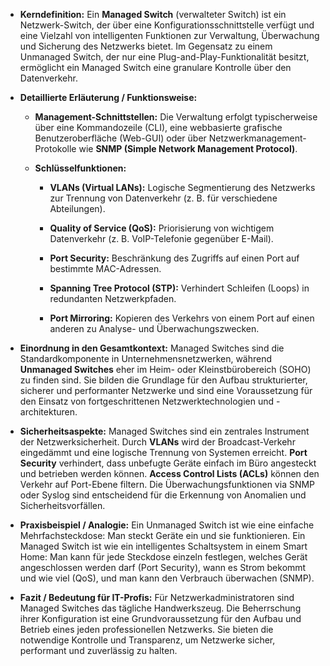 - **Kerndefinition:** Ein **Managed Switch** (verwalteter Switch) ist ein Netzwerk-Switch, der über eine Konfigurationsschnittstelle verfügt und eine Vielzahl von intelligenten Funktionen zur Verwaltung, Überwachung und Sicherung des Netzwerks bietet. Im Gegensatz zu einem Unmanaged Switch, der nur eine Plug-and-Play-Funktionalität besitzt, ermöglicht ein Managed Switch eine granulare Kontrolle über den Datenverkehr.
    
- **Detaillierte Erläuterung / Funktionsweise:**
    
    - **Management-Schnittstellen:** Die Verwaltung erfolgt typischerweise über eine Kommandozeile (CLI), eine webbasierte grafische Benutzeroberfläche (Web-GUI) oder über Netzwerkmanagement-Protokolle wie **SNMP (Simple Network Management Protocol)**.
        
    - **Schlüsselfunktionen:**
        
        - **VLANs (Virtual LANs):** Logische Segmentierung des Netzwerks zur Trennung von Datenverkehr (z. B. für verschiedene Abteilungen).
            
        - **Quality of Service (QoS):** Priorisierung von wichtigem Datenverkehr (z. B. VoIP-Telefonie gegenüber E-Mail).
            
        - **Port Security:** Beschränkung des Zugriffs auf einen Port auf bestimmte MAC-Adressen.
            
        - **Spanning Tree Protocol (STP):** Verhindert Schleifen (Loops) in redundanten Netzwerkpfaden.
            
        - **Port Mirroring:** Kopieren des Verkehrs von einem Port auf einen anderen zu Analyse- und Überwachungszwecken.
            
- **Einordnung in den Gesamtkontext:** Managed Switches sind die Standardkomponente in Unternehmensnetzwerken, während **Unmanaged Switches** eher im Heim- oder Kleinstbürobereich (SOHO) zu finden sind. Sie bilden die Grundlage für den Aufbau strukturierter, sicherer und performanter Netzwerke und sind eine Voraussetzung für den Einsatz von fortgeschrittenen Netzwerktechnologien und -architekturen.
    
- **Sicherheitsaspekte:** Managed Switches sind ein zentrales Instrument der Netzwerksicherheit. Durch **VLANs** wird der Broadcast-Verkehr eingedämmt und eine logische Trennung von Systemen erreicht. **Port Security** verhindert, dass unbefugte Geräte einfach im Büro angesteckt und betrieben werden können. **Access Control Lists (ACLs)** können den Verkehr auf Port-Ebene filtern. Die Überwachungsfunktionen via SNMP oder Syslog sind entscheidend für die Erkennung von Anomalien und Sicherheitsvorfällen.
    
- **Praxisbeispiel / Analogie:** Ein Unmanaged Switch ist wie eine einfache Mehrfachsteckdose: Man steckt Geräte ein und sie funktionieren. Ein Managed Switch ist wie ein intelligentes Schaltsystem in einem Smart Home: Man kann für jede Steckdose einzeln festlegen, welches Gerät angeschlossen werden darf (Port Security), wann es Strom bekommt und wie viel (QoS), und man kann den Verbrauch überwachen (SNMP).
    
- **Fazit / Bedeutung für IT-Profis:** Für Netzwerkadministratoren sind Managed Switches das tägliche Handwerkszeug. Die Beherrschung ihrer Konfiguration ist eine Grundvoraussetzung für den Aufbau und Betrieb eines jeden professionellen Netzwerks. Sie bieten die notwendige Kontrolle und Transparenz, um Netzwerke sicher, performant und zuverlässig zu halten.